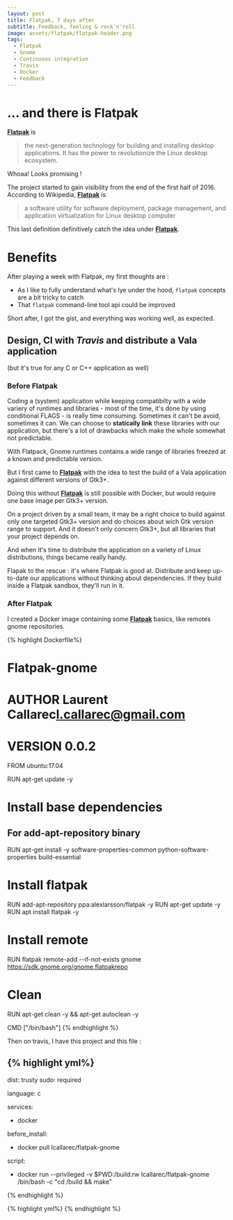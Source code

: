 ```yaml
---
layout: post
title: Flatpak, 7 days after
subtitle: Feedback, feeling & rock'n'roll
image: assets/flatpak/flatpak-header.png
tags:
  - Flatpak
  - Gnome
  - Continuous integration
  - Travis
  - Docker
  - Feedback
---
```


# ... and there is Flatpak

__[Flatpak](http://flatpak.org/)__ is

> the next-generation technology for building and installing desktop applications.
  It has the power to revolutionize the Linux desktop ecosystem.

Whoaa! Looks promising !

The project started to gain visibility from the end of the first half of 2016. According to Wikipedia, __[Flatpak](http://flatpak.org/)__ is

> a software utility for software deployment, package management, and application virtualization for Linux desktop computer

This last definition definitively catch the idea under __[Flatpak](http://flatpak.org/)__.

# Benefits

After playing a week with Flatpak, my first thoughts are :

* As I like to fully understand what's lye under the hood, `flatpak` concepts are a bit tricky to catch
* That `flatpak` command-line tool api could be improved

Short after, I got the gist, and everything was working well, as expected.

## Design, CI with _Travis_ and distribute a Vala application
(but it's true for any C or C++ application as well)

### Before Flatpak

Coding a (system) application while keeping compatibilty with a wide variery of runtimes and libraries - most of the time, it's done by using conditional FLAGS - is really time consuming. Sometimes it can't be avoid, sometimes it can. We can choose to __statically link__ these libraries with our application, but there's a lot of drawbacks which make the whole somewhat not predictable.

With Flatpack, Gnome runtimes contains a wide range of libraries freezed at a known and predictable version.

But I first came to __[Flatpak](http://flatpak.org/)__ with the idea to test the build of a Vala application against different versions of Gtk3+.

Doing this without __[Flatpak](http://flatpak.org/)__ is still possible with Docker, but would require one base image per Gtk3+ version.

On a project driven by a small team, it may be a right choice to build against only one targeted Gtk3+ version and do choices about wich Gtk version range to support. And it doesn't only concern Gtk3+, but all libraries that your project depends on.

And when it's time to distribute the application on a variety of Linux distributions, things became really handy.

Flapak to the rescue : it's where Flatpak is good at. Distribute and keep up-to-date our applications without thinking about dependencies.
If they build inside a Flatpak sandbox, they'll run in it.

### After Flatpak

I created a Docker image containing some __[Flatpak](http://flatpak.org/)__ basics, like remotes gnome repositories.

{% highlight Dockerfile%}
# Flatpak-gnome
#
# AUTHOR                Laurent Callarec<l.callarec@gmail.com>
# VERSION               0.0.2
FROM ubuntu:17.04

RUN apt-get update -y

# Install base dependencies
## For add-apt-repository binary
RUN apt-get install -y software-properties-common python-software-properties build-essential

# Install flatpak
RUN add-apt-repository ppa:alexlarsson/flatpak -y
RUN apt-get update -y
RUN apt install flatpak -y

# Install remote
RUN flatpak remote-add --if-not-exists gnome https://sdk.gnome.org/gnome.flatpakrepo

# Clean
RUN apt-get clean -y && apt-get autoclean -y

CMD ["/bin/bash"]
{% endhighlight %}

Then on travis, I have this project and this file :

{% highlight yml%}
---
dist: trusty
sudo: required

language: c

services:
  - docker

before_install:
  - docker pull lcallarec/flatpak-gnome

script:
  - docker run --privileged -v $PWD:/build:rw lcallarec/flatpak-gnome /bin/bash -c "cd /build && make"

{% endhighlight %}

{% highlight yml%}
{% endhighlight %}
